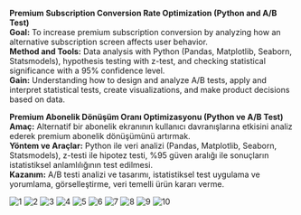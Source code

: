 **Premium Subscription Conversion Rate Optimization (Python and A/B Test)**  
**Goal:** To increase premium subscription conversion by analyzing how an alternative subscription screen affects user behavior.  
**Method and Tools:** Data analysis with Python (Pandas, Matplotlib, Seaborn, Statsmodels), hypothesis testing with z-test, and checking statistical significance with a 95% confidence level.  
**Gain:** Understanding how to design and analyze A/B tests, apply and interpret statistical tests, create visualizations, and make product decisions based on data.  

**Premium Abonelik Dönüşüm Oranı Optimizasyonu (Python ve A/B Test)**  
**Amaç:** Alternatif bir abonelik ekranının kullanıcı davranışlarına etkisini analiz ederek premium abonelik dönüşümünü artırmak.  
**Yöntem ve Araçlar:** Python ile veri analizi (Pandas, Matplotlib, Seaborn, Statsmodels), z-testi ile hipotez testi, %95 güven aralığı ile sonuçların istatistiksel anlamlılığının test edilmesi.  
**Kazanım:** A/B testi analizi ve tasarımı, istatistiksel test uygulama ve yorumlama, görselleştirme, veri temelli ürün kararı verme.  

![1](https://github.com/user-attachments/assets/f33b037c-01ea-4f48-bc03-e4fe2dce248e)
![2](https://github.com/user-attachments/assets/dcdc081f-2137-4152-96f2-6ed4913e8201)
![3](https://github.com/user-attachments/assets/63fb782c-113b-46a9-8a48-36d922150e40)
![4](https://github.com/user-attachments/assets/08d42693-1a48-4632-9520-b3a85f9aa82c)
![5](https://github.com/user-attachments/assets/7deb23c6-cfd8-4d90-86ce-5969ef4fcda4)
![6](https://github.com/user-attachments/assets/e7732ec2-1b47-45a6-96ee-9518419b326e)
![7](https://github.com/user-attachments/assets/5d0073ef-a125-492d-9f45-ed7d61e87a86)
![8](https://github.com/user-attachments/assets/e4456388-1913-4be4-9e62-7a91976289a5)
![9](https://github.com/user-attachments/assets/509fb55a-80a1-416f-a3d2-4aa74a076060)
![10](https://github.com/user-attachments/assets/9e99e847-0cc5-4159-a625-3a0a57a95a3f)
